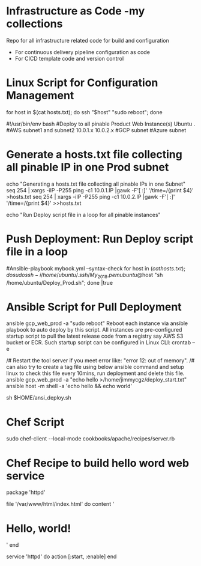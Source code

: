 # Infrastructure as Code  -my collections
Repo for all infrastructure related code for build and configuration
* For continuous delivery pipeline configuration as code
* For CICD template code and version control

# Linux Script for Configuration Management
for host in $(cat hosts.txt); do ssh "$host" "sudo reboot"; done

#!/usr/bin/env bash
#Deploy to all pinable Product Web Instance(s) Ubuntu .
#AWS subnet1 and subnet2 10.0.1.x 10.0.2.x
#GCP subnet 
#Azure subnet

# Generate a hosts.txt file collecting all pinable IP in one Prod subnet
echo "Generating a hosts.txt file collecting all pinable IPs in one Subnet"
seq 254 | xargs -iIP -P255 ping -c1 10.0.1.IP |gawk -F'[ :]' '/time=/{print $4}'  >hosts.txt
seq 254 | xargs -iIP -P255 ping -c1 10.0.2.IP |gawk -F'[ :]' '/time=/{print $4}'  >>hosts.txt

echo "Run Deploy script file in a loop for all pinable instances"

# Push Deployment: Run Deploy script file in a loop
#Ansible-playbook mybook.yml –syntax-check 
for host in $(cat hosts.txt); do sudo ssh -i /home/ubuntu/.ssh/My_2018.pem ubuntu@$host "sh /home/ubuntu/Deploy_Prod.sh"; done  |true


# Ansible Script for Pull Deployment
ansible gcp_web_prod -a "sudo reboot"
Reboot each instance via ansible playbook to auto deploy by this script. All instances are pre-configured startup script to pull the latest release code from a registry say AWS S3 bucket or ECR. Such startup script can be configured in Linux CLI: crontab –e 

/# Restart the tool server if you meet error like: "error 12: out of memory".
/# can also try to create a tag file using below ansible command and setup linux to check this file every 10mins, run deployment and delete this file. 
ansible gcp_web_prod -a "echo hello >/home/jimmycgz/deploy_start.txt"
ansible host -m shell -a 'echo hello && echo world'

sh $HOME/ansi_deploy.sh

# Chef Script
sudo chef-client --local-mode cookbooks/apache/recipes/server.rb

# Chef Recipe to build hello word web service
package 'httpd'

file '/var/www/html/index.html' do
  content '<h1>Hello, world!</h1>'
end

service 'httpd' do
  action [:start, :enable]
end

